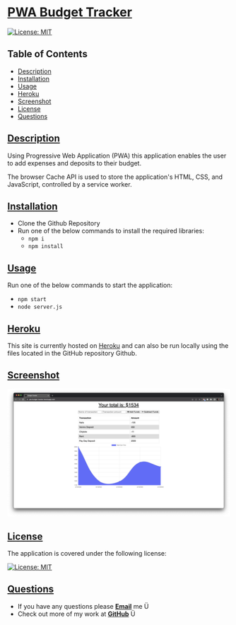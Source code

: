 # [PWA Budget Tracker](https://github.com/ysaad01/pwa-budget-tracker)

[![License: MIT](https://img.shields.io/badge/License-MIT-yellow.svg)](https://opensource.org/licenses/MIT)

## Table of Contents

- [Description](#description)
- [Installation](#installation)
- [Usage](#usage)
- [Heroku](#heroku)
- [Screenshot](#screenshot)
- [License](#license)
- [Questions](#questions)

## [Description](#table-of-contents)

Using Progressive Web Application (PWA) this application enables the user to add expenses and deposits to their budget.

The browser Cache API is used to store the application's HTML, CSS, and JavaScript, controlled by a service worker.

## [Installation](#table-of-contents)

- Clone the Github Repository
- Run one of the below commands to install the required libraries:
  - `npm i`
  - `npm install`

## [Usage](#table-of-contents)

Run one of the below commands to start the application:

- `npm start`
- `node server.js`

## [Heroku](#table-of-contents)

This site is currently hosted on [Heroku](https://yas-budget-tracker.herokuapp.com/) and can also be run locally using the files located in the GitHub repository Github.

## [Screenshot](#table-of-contents)

![screenshot](./public/css/images/budget-tracker-screenshot-png.png)

## [License](#table-of-contents)

The application is covered under the following license:

[![License: MIT](https://img.shields.io/badge/License-MIT-yellow.svg)](https://opensource.org/licenses/MIT)

## [Questions](#table-of-contents)

- If you have any questions please [**Email**](mailto:ysaad2325@gmail.com) me Ü
- Check out more of my work at [**GitHub**](https://github.com/ysaad01) Ü

